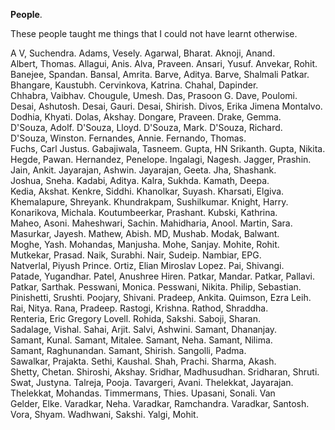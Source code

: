 **People**.

These people taught me things that I could not have learnt otherwise.

A&nbsp;V,&nbsp;Suchendra. Adams,&nbsp;Vesely. Agarwal,&nbsp;Bharat. Aknoji,&nbsp;Anand. Albert,&nbsp;Thomas. Allagui,&nbsp;Anis. Alva,&nbsp;Praveen. Ansari,&nbsp;Yusuf. Anvekar,&nbsp;Rohit. Banejee,&nbsp;Spandan. Bansal,&nbsp;Amrita. Barve,&nbsp;Aditya. Barve,&nbsp;Shalmali&nbsp;Patkar. Bhangare,&nbsp;Kaustubh. Cervinkova,&nbsp;Katrina. Chahal,&nbsp;Dapinder. Chhabra,&nbsp;Vaibhav. Chougule,&nbsp;Umesh. Das,&nbsp;Prasoon G. Dave,&nbsp;Poulomi. Desai,&nbsp;Ashutosh. Desai,&nbsp;Gauri. Desai,&nbsp;Shirish. Divos,&nbsp;Erika&nbsp;Jimena&nbsp;Montalvo. Dodhia,&nbsp;Khyati. Dolas,&nbsp;Akshay. Dongare,&nbsp;Praveen. Drake,&nbsp;Gemma. D'Souza,&nbsp;Adolf. D'Souza,&nbsp;Lloyd. D'Souza,&nbsp;Mark. D'Souza,&nbsp;Richard. D'Souza,&nbsp;Winston. Fernandes,&nbsp;Annie. Fernando,&nbsp;Thomas. Fuchs,&nbsp;Carl&nbsp;Justus. Gabajiwala,&nbsp;Tasneem. Gupta,&nbsp;HN&nbsp;Srikanth. Gupta,&nbsp;Nikita. Hegde,&nbsp;Pawan. Hernandez,&nbsp;Penelope. Ingalagi,&nbsp;Nagesh. Jagger,&nbsp;Prashin. Jain,&nbsp;Ankit. Jayarajan,&nbsp;Ashwin. Jayarajan,&nbsp;Geeta. Jha,&nbsp;Shashank. Joshua,&nbsp;Sneha. Kadabi,&nbsp;Aditya. Kalra,&nbsp;Sukhda. Kamath,&nbsp;Deepa. Kedia,&nbsp;Akshat. Kenkre,&nbsp;Siddhi. Khanolkar,&nbsp;Suyash. Kharsati,&nbsp;Elgiva. Khemalapure,&nbsp;Shreyank. Khundrakpam,&nbsp;Sushilkumar. Knight,&nbsp;Harry. Konarikova,&nbsp;Michala. Koutumbeerkar,&nbsp;Prashant. Kubski,&nbsp;Kathrina. Maheo,&nbsp;Asoni. Maheshwari,&nbsp;Sachin. Mahidharia,&nbsp;Anool. Martin,&nbsp;Sara. Masurkar,&nbsp;Jayesh. Mathew,&nbsp;Abish. MD,&nbsp;Mushab. Modak,&nbsp;Balwant. Moghe,&nbsp;Yash. Mohandas,&nbsp;Manjusha. Mohe,&nbsp;Sanjay. Mohite,&nbsp;Rohit. Mutkekar,&nbsp;Prasad. Naik,&nbsp;Surabhi. Nair,&nbsp;Sudeip. Nambiar,&nbsp;EPG. Natverlal,&nbsp;Piyush&nbsp;Prince. Ortiz,&nbsp;Elian&nbsp;Miroslav&nbsp;Lopez. Pai,&nbsp;Shivangi. Patade,&nbsp;Yugandhar. Patel,&nbsp;Anushree&nbsp;Hiren. Patkar,&nbsp;Mandar. Patkar,&nbsp;Pallavi. Patkar,&nbsp;Sarthak. Pesswani,&nbsp;Monica. Pesswani,&nbsp;Nikita. Philip,&nbsp;Sebastian. Pinishetti,&nbsp;Srushti. Poojary,&nbsp;Shivani. Pradeep,&nbsp;Ankita. Quimson,&nbsp;Ezra&nbsp;Leih. Rai,&nbsp;Nitya. Rana,&nbsp;Pradeep. Rastogi,&nbsp;Krishna. Rathod,&nbsp;Shraddha. Renteria,&nbsp;Eric&nbsp;Gregory&nbsp;Lovell. Rohida,&nbsp;Sakshi. Saboji,&nbsp;Sharan. Sadalage,&nbsp;Vishal. Sahai,&nbsp;Arjit. Salvi,&nbsp;Ashwini. Samant,&nbsp;Dhananjay. Samant,&nbsp;Kunal. Samant,&nbsp;Mitalee. Samant,&nbsp;Neha. Samant,&nbsp;Nilima. Samant,&nbsp;Raghunandan. Samant,&nbsp;Shirish. Sangolli,&nbsp;Padma. Sawalkar,&nbsp;Prajakta. Sethi,&nbsp;Kaushal. Shah,&nbsp;Prachi. Sharma,&nbsp;Akash. Shetty,&nbsp;Chetan. Shiroshi,&nbsp;Akshay. Sridhar,&nbsp;Madhusudhan. Sridharan,&nbsp;Shruti. Swat,&nbsp;Justyna. Talreja,&nbsp;Pooja. Tavargeri,&nbsp;Avani. Thelekkat,&nbsp;Jayarajan. Thelekkat,&nbsp;Mohandas. Timmermans,&nbsp;Thies. Upasani,&nbsp;Sonali. Van Gelder,&nbsp;Elke. Varadkar,&nbsp;Neha. Varadkar,&nbsp;Ramchandra. Varadkar,&nbsp;Santosh. Vora,&nbsp;Shyam. Wadhwani,&nbsp;Sakshi. Yalgi,&nbsp;Mohit.